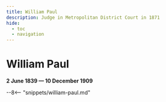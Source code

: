 ```yaml
---
title: William Paul
description: Judge in Metropolitan District Court in 1871
hide:
  - toc
  - navigation 
---
```


# William Paul

**2 June 1839 — 10 December 1909**

--8<-- "snippets/william-paul.md"
